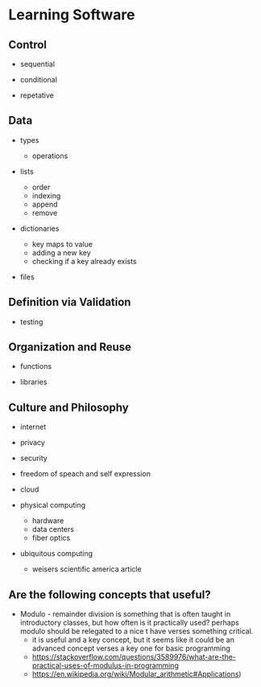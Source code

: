 # Learning Software

## Control

* sequential

* conditional

* repetative

## Data

* types
    * operations

* lists
    * order
    * indexing
    * append
    * remove

* dictionaries
    * key maps to value
    * adding a new key
    * checking if a key already exists

* files

## Definition via Validation

* testing

## Organization and Reuse

* functions

* libraries

## Culture and Philosophy

* internet

* privacy

* security

* freedom of speach and self expression

* cloud

* physical computing
    * hardware
    * data centers
    * fiber optics

* ubiquitous computing
    * weisers scientific america article

## Are the following concepts that useful?

* Modulo - remainder division is something that is often taught in introductory classes, but how often is it practically used? perhaps modulo should be relegated to a nice t have verses something critical.
    * it is useful and a key concept, but it seems like it could be an advanced concept verses a key one for basic programming
    * https://stackoverflow.com/questions/3589976/what-are-the-practical-uses-of-modulus-in-programming
    * https://en.wikipedia.org/wiki/Modular_arithmetic#Applications)